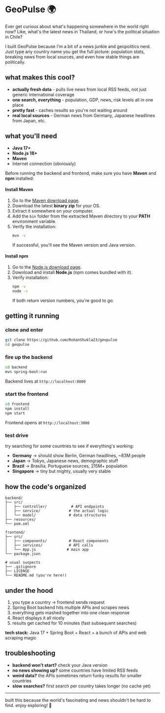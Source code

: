 # GeoPulse 🌍

Ever get curious about what's happening somewhere in the world right now? Like, what's the latest news in Thailand, or how's the political situation in Chile? 

I built GeoPulse because I'm a bit of a news junkie and geopolitics nerd. Just type any country name you get the full picture: population stats, breaking news from local sources, and even how stable things are politically.

## what makes this cool?

- **actually fresh data** - pulls live news from local RSS feeds, not just generic international coverage
- **one search, everything** - population, GDP, news, risk levels all in one place  
- **pretty fast** - caches results so you're not waiting around
- **real local sources** - German news from Germany, Japanese headlines from Japan, etc.

## what you'll need

- **Java 17+**
- **Node.js 18+** 
- **Maven**
- Internet connection (obviously)

Before running the backend and frontend, make sure you have **Maven** and **npm** installed:

#### **Install Maven**
1. Go to the [Maven download page](https://maven.apache.org/download.cgi).
2. Download the latest **binary zip** for your OS.
3. Extract it somewhere on your computer.
4. Add the `bin` folder from the extracted Maven directory to your **PATH** environment variable.
5. Verify the installation:
    ```bash
    mvn -v
    ```
    If successful, you'll see the Maven version and Java version.

#### **Install npm**
1. Go to the [Node.js download page](https://nodejs.org/).
2. Download and install **Node.js** (npm comes bundled with it).
3. Verify installation:
    ```bash
    npm -v
    node -v
    ```
    If both return version numbers, you're good to go.

## getting it running

### clone and enter
```bash
git clone https://github.com/RohanShukla23/geopulse
cd geopulse
```

### fire up the backend
```bash
cd backend
mvn spring-boot:run
```
Backend lives at `http://localhost:8080`

### start the frontend
```bash
cd frontend
npm install
npm start
```
Frontend opens at `http://localhost:3000`

### test drive
try searching for some countries to see if everything's working:
- **Germany** → should show Berlin, German headlines, ~83M people
- **Japan** → Tokyo, Japanese news, demographic stuff
- **Brazil** → Brasília, Portuguese sources, 215M+ population  
- **Singapore** → tiny but mighty, usually very stable

## how the code's organized

```
backend/
├── src/
│   ├── controller/           # API endpoints
│   ├── service/             # the actual logic
│   └── model/               # data structures
├── resources/
└── pom.xml

frontend/
├── src/
│   ├── components/          # React components
│   ├── services/            # API calls
│   └── App.js              # main app
└── package.json

# usual suspects
├── .gitignore
├── LICENSE  
└── README.md (you're here!)
```

## under the hood

1. you type a country → frontend sends request
2. Spring Boot backend hits multiple APIs and scrapes news
3. everything gets mashed together into one clean response
4. React displays it all nicely
5. results get cached for 10 minutes (fast subsequent searches)

**tech stack:** Java 17 + Spring Boot + React + a bunch of APIs and web scraping magic

## troubleshooting

- **backend won't start?** check your Java version
- **no news showing up?** some countries have limited RSS feeds
- **weird data?** the APIs sometimes return funky results for smaller countries
- **slow searches?** first search per country takes longer (no cache yet)

---

built this because the world's fascinating and news shouldn't be hard to find. enjoy exploring! 🚀
